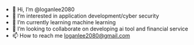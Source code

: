 - 👋 Hi, I’m @loganlee2080
- 👀 I’m interested in application development/cyber security
- 🌱 I’m currently learning machine learning
- 💞️ I’m looking to collaborate on developing ai tool and financial service
- 📫 How to reach me loganlee2080@gmail.com

<!---
loganlee2080/loganlee2080 is a ✨ special ✨ repository because its `README.md` (this file) appears on your GitHub profile.
You can click the Preview link to take a look at your changes.
--->
